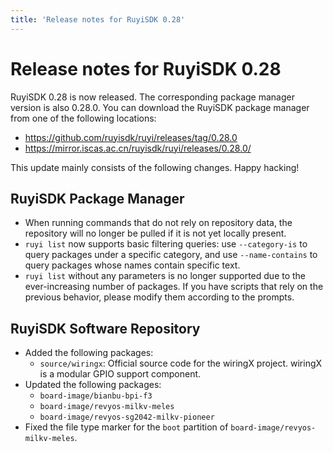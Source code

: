 ```yaml
---
title: 'Release notes for RuyiSDK 0.28'
---
```


# Release notes for RuyiSDK 0.28

RuyiSDK 0.28 is now released. The corresponding package manager version is also 0.28.0.
You can download the RuyiSDK package manager from one of the following locations:

* https://github.com/ruyisdk/ruyi/releases/tag/0.28.0
* https://mirror.iscas.ac.cn/ruyisdk/ruyi/releases/0.28.0/

This update mainly consists of the following changes. Happy hacking!

## RuyiSDK Package Manager

* When running commands that do not rely on repository data, the repository will no longer be pulled if it is not yet locally present.
* `ruyi list` now supports basic filtering queries: use `--category-is` to query packages under a specific category, and use `--name-contains` to query packages whose names contain specific text.
* `ruyi list` without any parameters is no longer supported due to the ever-increasing number of packages. If you have scripts that rely on the previous behavior, please modify them according to the prompts.

## RuyiSDK Software Repository

* Added the following packages:
    * `source/wiringx`: Official source code for the wiringX project. wiringX is a modular GPIO support component.
* Updated the following packages:
    * `board-image/bianbu-bpi-f3`
    * `board-image/revyos-milkv-meles`
    * `board-image/revyos-sg2042-milkv-pioneer`
* Fixed the file type marker for the `boot` partition of `board-image/revyos-milkv-meles`.
